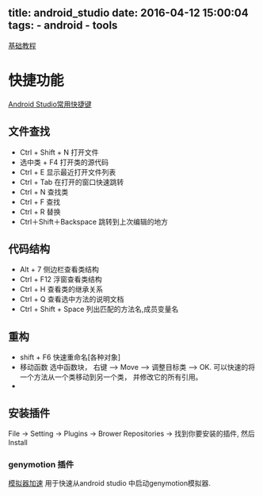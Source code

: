 title: android_studio
date: 2016-04-12 15:00:04
tags: 
    - android
    - tools
---


[基础教程](http://stormzhang.com/devtools/2014/11/25/android-studio-tutorial1/)

# 快捷功能
[Android Studio常用快捷键](http://www.cr173.com/html/24051_1.html)
<!--more-->

## 文件查找
+ Ctrl + Shift + N 打开文件
+ 选中类 + F4    打开类的源代码
+ Ctrl + E      显示最近打开文件列表
+ Ctrl + Tab    在打开的窗口快速跳转
+ Ctrl + N      查找类
+ Ctrl + F      查找
+ Ctrl + R      替换
+ Ctrl＋Shift＋Backspace 跳转到上次编辑的地方
      
## 代码结构
+ Alt + 7       侧边栏查看类结构
+ Ctrl + F12    浮窗查看类结构
+ Ctrl + H      查看类的继承关系
+ Ctrl + Q      查看选中方法的说明文档
+ Ctrl + Shift + Space 列出匹配的方法名,成员变量名

## 重构
+ shift + F6    快速重命名[各种对象]
+ 移动函数 
    选中函数块， 右键 --> Move --> 调整目标类 --> OK. 
    可以快速的将一个方法从一个类移动到另一个类， 并修改它的所有引用。
+ 

## 安装插件
File -> Setting -> Plugins -> Brower Repositories -> 找到你要安装的插件, 然后Install
### genymotion 插件
[模拟器加速](http://www.cnblogs.com/JohnTsai/p/4132252.html
)
用于快速从android studio 中启动genymotion模拟器.
